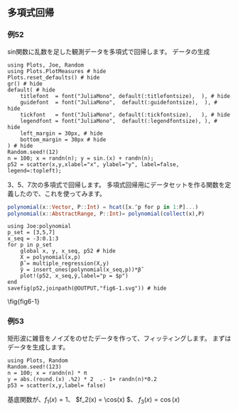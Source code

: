 <!--This file was generated, do not modify it.-->
## 多項式回帰
### 例52
sin関数に乱数を足した観測データを多項式で回帰します。
データの生成

```julia:ex1
using Plots, Joe, Random
using Plots.PlotMeasures # hide
Plots.reset_defaults() # hide
gr() # hide
default( # hide
    titlefont  = font("JuliaMono", default(:titlefontsize),  ), # hide
    guidefont  = font("JuliaMono",  default(:guidefontsize),  ), # hide
    tickfont   = font("JuliaMono", default(:tickfontsize),   ), # hide
    legendfont = font("JuliaMono",  default(:legendfontsize), ), # hide
    left_margin = 30px, # hide
    bottom_margin = 30px # hide
) # hide
Random.seed!(12)
n = 100; x = randn(n); y = sin.(x) + randn(n);
p52 = scatter(x,y,xlabel="x", ylabel="y", label=false, legend=:topleft);
```

3、5、7次の多項式で回帰します。
多項式回帰用にデータセットを作る関数を定義したので、これを使ってみます。
```julia
polynomial(x::Vector, P::Int) = hcat([x.^p for p in 1:P]...)
polynomial(x::AbstractRange, P::Int)= polynomial(collect(x),P)
```

```julia:ex2
using Joe:polynomial
p_set = [3,5,7]
x_seq = -3:0.1:3
for p in p_set
    global x, y, x_seq, p52 # hide
    X = polynomial(x,p)
    β̂ = multiple_regression(X,y)
    ŷ = insert_ones(polynomial(x_seq,p))*β̂
    plot!(p52, x_seq,ŷ,label="p = $p")
end
savefig(p52,joinpath(@OUTPUT,"fig6-1.svg")) # hide
```

\fig{fig6-1}
### 例53
矩形波に雑音をノイズをのせたデータを作って、フィッティングします。
まずはデータを生成します。

```julia:ex3
using Plots, Random
Random.seed!(123)
n = 100; x = randn(n) * π
y = abs.(round.(x) .%2) * 2  .- 1+ randn(n)*0.2
p53 = scatter(x,y,label= false)
```

基底関数が、$f_1(x) = 1$、 $f_2(x) = \cos(x) $、 $f_3(x) = \cos(x)$

